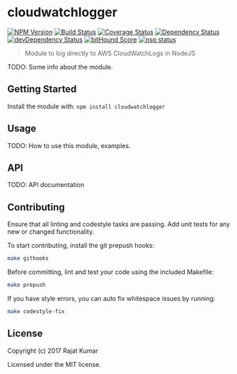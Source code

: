 # cloudwatchlogger

[![NPM Version](https://img.shields.io/npm/v/cloudwatchlogger.svg)](https://npmjs.org/package/cloudwatchlogger)
[![Build Status](https://travis-ci.org//cloudwatchlogger.svg?branch=master)](https://travis-ci.org//cloudwatchlogger)
[![Coverage Status](https://coveralls.io/repos/github//cloudwatchlogger/badge.svg?branch=master)](https://coveralls.io/github//cloudwatchlogger?branch=master)
[![Dependency Status](https://david-dm.org//cloudwatchlogger.svg)](https://david-dm.org//cloudwatchlogger)
[![devDependency Status](https://david-dm.org//cloudwatchlogger/dev-status.svg)](https://david-dm.org//cloudwatchlogger#info=devDependencies)
[![bitHound Score](https://www.bithound.io/github//cloudwatchlogger/badges/score.svg)](https://www.bithound.io/github//cloudwatchlogger/master)
[![nsp status](https://img.shields.io/badge/NSP%20status-no%20vulnerabilities-green.svg)](https://travis-ci.org//cloudwatchlogger)

> Module to log directly to AWS CloudWatchLogs in NodeJS

TODO: Some info about the module.

## Getting Started

Install the module with: `npm install cloudwatchlogger`

## Usage

TODO: How to use this module, examples.

## API

TODO: API documentation

## Contributing

Ensure that all linting and codestyle tasks are passing. Add unit tests for any
new or changed functionality.

To start contributing, install the git prepush hooks:

```sh
make githooks
```

Before committing, lint and test your code using the included Makefile:
```sh
make prepush
```

If you have style errors, you can auto fix whitespace issues by running:

```sh
make codestyle-fix
```

## License

Copyright (c) 2017 Rajat Kumar

Licensed under the MIT license.
